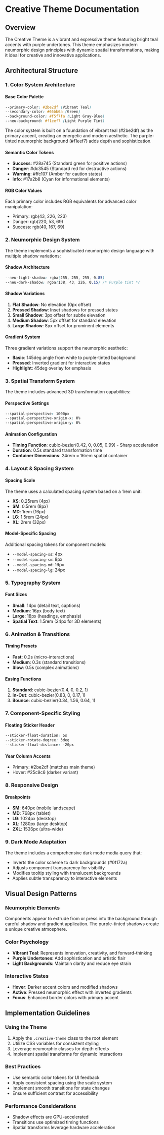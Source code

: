 # Creative Theme Documentation

## Overview
The Creative Theme is a vibrant and expressive theme featuring bright teal accents with purple undertones. This theme emphasizes modern neumorphic design principles with dynamic spatial transformations, making it ideal for creative and innovative applications.

## Architectural Structure

### 1. Color System Architecture

#### Base Color Palette
```css
--primary-color: #2be2df (Vibrant Teal)
--secondary-color: #66bb6a (Green)
--background-color: #f5f7fa (Light Gray-Blue)
--neu-background: #f1eef7 (Light Purple Tint)
```

The color system is built on a foundation of vibrant teal (#2be2df) as the primary accent, creating an energetic and modern aesthetic. The purple-tinted neumorphic background (#f1eef7) adds depth and sophistication.

#### Semantic Color Tokens
- **Success**: #28a745 (Standard green for positive actions)
- **Danger**: #dc3545 (Standard red for destructive actions)
- **Warning**: #ffc107 (Amber for caution states)
- **Info**: #17a2b8 (Cyan for informational elements)

#### RGB Color Values
Each primary color includes RGB equivalents for advanced color manipulation:
- Primary: rgb(43, 226, 223)
- Danger: rgb(220, 53, 69)
- Success: rgb(40, 167, 69)

### 2. Neumorphic Design System

The theme implements a sophisticated neumorphic design language with multiple shadow variations:

#### Shadow Architecture
```css
--neu-light-shadow: rgba(255, 255, 255, 0.85)
--neu-dark-shadow: rgba(138, 43, 226, 0.15) /* Purple tint */
```

#### Shadow Variations
1. **Flat Shadow**: No elevation (0px offset)
2. **Pressed Shadow**: Inset shadows for pressed states
3. **Small Shadow**: 3px offset for subtle elevation
4. **Medium Shadow**: 5px offset for standard elevation
5. **Large Shadow**: 8px offset for prominent elements

#### Gradient System
Three gradient variations support the neumorphic aesthetic:
- **Basic**: 145deg angle from white to purple-tinted background
- **Pressed**: Inverted gradient for interactive states
- **Highlight**: 45deg overlay for emphasis

### 3. Spatial Transform System

The theme includes advanced 3D transformation capabilities:

#### Perspective Settings
```css
--spatial-perspective: 1000px
--spatial-perspective-origin-x: 0%
--spatial-perspective-origin-y: 0%
```

#### Animation Configuration
- **Timing Function**: cubic-bezier(0.42, 0, 0.05, 0.99) - Sharp acceleration
- **Duration**: 0.5s standard transformation time
- **Container Dimensions**: 24rem × 16rem spatial container

### 4. Layout & Spacing System

#### Spacing Scale
The theme uses a calculated spacing system based on a 1rem unit:
- **XS**: 0.25rem (4px)
- **SM**: 0.5rem (8px)
- **MD**: 1rem (16px)
- **LG**: 1.5rem (24px)
- **XL**: 2rem (32px)

#### Model-Specific Spacing
Additional spacing tokens for component models:
- `--model-spacing-xs`: 4px
- `--model-spacing-sm`: 8px
- `--model-spacing-md`: 16px
- `--model-spacing-lg`: 24px

### 5. Typography System

#### Font Sizes
- **Small**: 14px (detail text, captions)
- **Medium**: 16px (body text)
- **Large**: 18px (headings, emphasis)
- **Spatial Text**: 1.5rem (24px for 3D elements)

### 6. Animation & Transitions

#### Timing Presets
- **Fast**: 0.2s (micro-interactions)
- **Medium**: 0.3s (standard transitions)
- **Slow**: 0.5s (complex animations)

#### Easing Functions
1. **Standard**: cubic-bezier(0.4, 0, 0.2, 1)
2. **In-Out**: cubic-bezier(0.83, 0, 0.17, 1)
3. **Bounce**: cubic-bezier(0.34, 1.56, 0.64, 1)

### 7. Component-Specific Styling

#### Floating Sticker Header
```css
--sticker-float-duration: 5s
--sticker-rotate-degree: 3deg
--sticker-float-distance: -20px
```

#### Year Column Accents
- Primary: #2be2df (matches main theme)
- Hover: #25c9c6 (darker variant)

### 8. Responsive Design

#### Breakpoints
- **SM**: 640px (mobile landscape)
- **MD**: 768px (tablet)
- **LG**: 1024px (desktop)
- **XL**: 1280px (large desktop)
- **2XL**: 1536px (ultra-wide)

### 9. Dark Mode Adaptation

The theme includes a comprehensive dark mode media query that:
- Inverts the color scheme to dark backgrounds (#0f172a)
- Adjusts component transparency for visibility
- Modifies tooltip styling with translucent backgrounds
- Applies subtle transparency to interactive elements

## Visual Design Patterns

### Neumorphic Elements
Components appear to extrude from or press into the background through careful shadow and gradient application. The purple-tinted shadows create a unique creative atmosphere.

### Color Psychology
- **Vibrant Teal**: Represents innovation, creativity, and forward-thinking
- **Purple Undertones**: Add sophistication and artistic flair
- **Light Backgrounds**: Maintain clarity and reduce eye strain

### Interactive States
- **Hover**: Darker accent colors and modified shadows
- **Active**: Pressed neumorphic effect with inverted gradients
- **Focus**: Enhanced border colors with primary accent

## Implementation Guidelines

### Using the Theme
1. Apply the `.creative-theme` class to the root element
2. Utilize CSS variables for consistent styling
3. Leverage neumorphic classes for depth effects
4. Implement spatial transforms for dynamic interactions

### Best Practices
- Use semantic color tokens for UI feedback
- Apply consistent spacing using the scale system
- Implement smooth transitions for state changes
- Ensure sufficient contrast for accessibility

### Performance Considerations
- Shadow effects are GPU-accelerated
- Transitions use optimized timing functions
- Spatial transforms leverage hardware acceleration